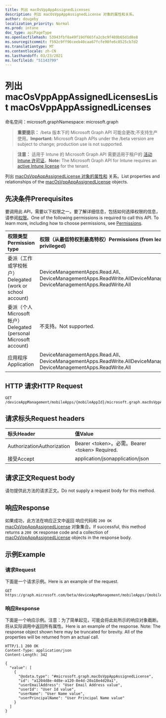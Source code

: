 ```yaml
---
title: 列出 macOsVppAppAssignedLicenses
description: 列出 macOsVppAppAssignedLicense 对象的属性和关系。
author: dougeby
localization_priority: Normal
ms.prod: intune
doc_type: apiPageType
ms.openlocfilehash: 53943fbf8a49f19df665fa2cbc9f489b65d1d8e8
ms.sourcegitcommit: f592c9ff96ceeb40caa67fcfe90fe6c8525cb7d2
ms.translationtype: MT
ms.contentlocale: zh-CN
ms.lasthandoff: 03/23/2021
ms.locfileid: "51143799"
---
```

# <a name="list-macosvppappassignedlicenses"></a><span data-ttu-id="763ba-103">列出 macOsVppAppAssignedLicenses</span><span class="sxs-lookup"><span data-stu-id="763ba-103">List macOsVppAppAssignedLicenses</span></span>

<span data-ttu-id="763ba-104">命名空间：microsoft.graph</span><span class="sxs-lookup"><span data-stu-id="763ba-104">Namespace: microsoft.graph</span></span>

> <span data-ttu-id="763ba-105">**重要提示：** /beta 版本下的 Microsoft Graph API 可能会更改;不支持生产使用。</span><span class="sxs-lookup"><span data-stu-id="763ba-105">**Important:** Microsoft Graph APIs under the /beta version are subject to change; production use is not supported.</span></span>

> <span data-ttu-id="763ba-106">**注意：** 适用于 Intune 的 Microsoft Graph API 需要适用于租户的 [活动 Intune 许可证](https://go.microsoft.com/fwlink/?linkid=839381)。</span><span class="sxs-lookup"><span data-stu-id="763ba-106">**Note:** The Microsoft Graph API for Intune requires an [active Intune license](https://go.microsoft.com/fwlink/?linkid=839381) for the tenant.</span></span>

<span data-ttu-id="763ba-107">列出 [macOsVppAppAssignedLicense 对象的属性和](../resources/intune-apps-macosvppappassignedlicense.md) 关系。</span><span class="sxs-lookup"><span data-stu-id="763ba-107">List properties and relationships of the [macOsVppAppAssignedLicense](../resources/intune-apps-macosvppappassignedlicense.md) objects.</span></span>

## <a name="prerequisites"></a><span data-ttu-id="763ba-108">先决条件</span><span class="sxs-lookup"><span data-stu-id="763ba-108">Prerequisites</span></span>
<span data-ttu-id="763ba-p101">要调用此 API，需要以下权限之一。要了解详细信息，包括如何选择权限的信息，请参阅[权限](/graph/permissions-reference)。</span><span class="sxs-lookup"><span data-stu-id="763ba-p101">One of the following permissions is required to call this API. To learn more, including how to choose permissions, see [Permissions](/graph/permissions-reference).</span></span>

|<span data-ttu-id="763ba-111">权限类型</span><span class="sxs-lookup"><span data-stu-id="763ba-111">Permission type</span></span>|<span data-ttu-id="763ba-112">权限（从最低特权到最高特权）</span><span class="sxs-lookup"><span data-stu-id="763ba-112">Permissions (from least to most privileged)</span></span>|
|:---|:---|
|<span data-ttu-id="763ba-113">委派（工作或学校帐户）</span><span class="sxs-lookup"><span data-stu-id="763ba-113">Delegated (work or school account)</span></span>|<span data-ttu-id="763ba-114">DeviceManagementApps.Read.All、DeviceManagementApps.ReadWrite.All</span><span class="sxs-lookup"><span data-stu-id="763ba-114">DeviceManagementApps.Read.All, DeviceManagementApps.ReadWrite.All</span></span>|
|<span data-ttu-id="763ba-115">委派（个人 Microsoft 帐户）</span><span class="sxs-lookup"><span data-stu-id="763ba-115">Delegated (personal Microsoft account)</span></span>|<span data-ttu-id="763ba-116">不支持。</span><span class="sxs-lookup"><span data-stu-id="763ba-116">Not supported.</span></span>|
|<span data-ttu-id="763ba-117">应用程序</span><span class="sxs-lookup"><span data-stu-id="763ba-117">Application</span></span>|<span data-ttu-id="763ba-118">DeviceManagementApps.Read.All、DeviceManagementApps.ReadWrite.All</span><span class="sxs-lookup"><span data-stu-id="763ba-118">DeviceManagementApps.Read.All, DeviceManagementApps.ReadWrite.All</span></span>|

## <a name="http-request"></a><span data-ttu-id="763ba-119">HTTP 请求</span><span class="sxs-lookup"><span data-stu-id="763ba-119">HTTP Request</span></span>
<!-- {
  "blockType": "ignored"
}
-->
``` http
GET /deviceAppManagement/mobileApps/{mobileAppId}/microsoft.graph.macOsVppApp/assignedLicenses
```

## <a name="request-headers"></a><span data-ttu-id="763ba-120">请求标头</span><span class="sxs-lookup"><span data-stu-id="763ba-120">Request headers</span></span>
|<span data-ttu-id="763ba-121">标头</span><span class="sxs-lookup"><span data-stu-id="763ba-121">Header</span></span>|<span data-ttu-id="763ba-122">值</span><span class="sxs-lookup"><span data-stu-id="763ba-122">Value</span></span>|
|:---|:---|
|<span data-ttu-id="763ba-123">Authorization</span><span class="sxs-lookup"><span data-stu-id="763ba-123">Authorization</span></span>|<span data-ttu-id="763ba-124">Bearer &lt;token&gt;。必需。</span><span class="sxs-lookup"><span data-stu-id="763ba-124">Bearer &lt;token&gt; Required.</span></span>|
|<span data-ttu-id="763ba-125">接受</span><span class="sxs-lookup"><span data-stu-id="763ba-125">Accept</span></span>|<span data-ttu-id="763ba-126">application/json</span><span class="sxs-lookup"><span data-stu-id="763ba-126">application/json</span></span>|

## <a name="request-body"></a><span data-ttu-id="763ba-127">请求正文</span><span class="sxs-lookup"><span data-stu-id="763ba-127">Request body</span></span>
<span data-ttu-id="763ba-128">请勿提供此方法的请求正文。</span><span class="sxs-lookup"><span data-stu-id="763ba-128">Do not supply a request body for this method.</span></span>

## <a name="response"></a><span data-ttu-id="763ba-129">响应</span><span class="sxs-lookup"><span data-stu-id="763ba-129">Response</span></span>
<span data-ttu-id="763ba-130">如果成功，此方法在响应正文中返回 响应代码和 `200 OK` [macOsVppAppAssignedLicense](../resources/intune-apps-macosvppappassignedlicense.md) 对象集合。</span><span class="sxs-lookup"><span data-stu-id="763ba-130">If successful, this method returns a `200 OK` response code and a collection of [macOsVppAppAssignedLicense](../resources/intune-apps-macosvppappassignedlicense.md) objects in the response body.</span></span>

## <a name="example"></a><span data-ttu-id="763ba-131">示例</span><span class="sxs-lookup"><span data-stu-id="763ba-131">Example</span></span>

### <a name="request"></a><span data-ttu-id="763ba-132">请求</span><span class="sxs-lookup"><span data-stu-id="763ba-132">Request</span></span>
<span data-ttu-id="763ba-133">下面是一个请求示例。</span><span class="sxs-lookup"><span data-stu-id="763ba-133">Here is an example of the request.</span></span>
``` http
GET https://graph.microsoft.com/beta/deviceAppManagement/mobileApps/{mobileAppId}/microsoft.graph.macOsVppApp/assignedLicenses
```

### <a name="response"></a><span data-ttu-id="763ba-134">响应</span><span class="sxs-lookup"><span data-stu-id="763ba-134">Response</span></span>
<span data-ttu-id="763ba-p102">下面是一个响应示例。注意：为了简单起见，可能会将此处所示的响应对象截断。将从实际调用中返回所有属性。</span><span class="sxs-lookup"><span data-stu-id="763ba-p102">Here is an example of the response. Note: The response object shown here may be truncated for brevity. All of the properties will be returned from an actual call.</span></span>
``` http
HTTP/1.1 200 OK
Content-Type: application/json
Content-Length: 342

{
  "value": [
    {
      "@odata.type": "#microsoft.graph.macOsVppAppAssignedLicense",
      "id": "a1204d8e-4d8e-a120-8e4d-20a18e4d20a1",
      "userEmailAddress": "User Email Address value",
      "userId": "User Id value",
      "userName": "User Name value",
      "userPrincipalName": "User Principal Name value"
    }
  ]
}
```




